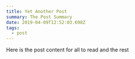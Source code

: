 ```yaml
---
title: Yet Another Post
summary: The Post Summary
date: 2019-04-09T12:52:03.698Z
tags:
  - post
---
```

Here is the post content for all to read and the rest

